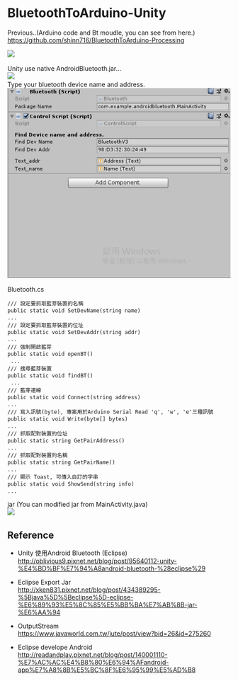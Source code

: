 # BluetoothToArduino-Unity  
  
Previous..(Arduino code and Bt moudle, you can see from here.)  
https://github.com/shinn716/BluetoothToArduino-Processing  
  
<img src="https://github.com/shinn716/AndroidBluetoothToArduino-Unity/blob/master/ezgif.com-optimize.gif" /></a>  
   
Unity use native AndroidBluetooth.jar...  
<img src="https://github.com/shinn716/BluetoothToArduino-Unity/blob/master/Snipaste_2019-01-17_10-34-16.png" /></a>  
Type your bluetooth device name and address.   
<img src="https://github.com/shinn716/AndroidBluetoothToArduino-Unity/blob/master/Snipaste_2019-01-17_14-47-19.png" /></a>  
  
Bluetooth.cs  
```  
/// 設定要抓取藍芽裝置的名稱
public static void SetDevName(string name)
...
/// 設定要抓取藍芽裝置的位址
public static void SetDevAddr(string addr)
...
/// 強制開啟藍芽
public static void openBT()
 ...
/// 搜尋藍芽裝置
public static void findBT()
 ...
/// 藍芽連線
public static void Connect(string address)
...
/// 寫入訊號(byte), 專案用於Arduino Serial Read 'q', 'w', 'e'三種訊號
public static void Write(byte[] bytes)
...
/// 抓取配對裝置的位址
public static string GetPairAddress()
...
/// 抓取配對裝置的名稱
public static string GetPairName()
...
/// 顯示 Toast, 可傳入自訂的字串
public static void ShowSend(string info)
...
```  
  
jar (You can modified jar from MainActivity.java)  
<img src="https://github.com/shinn716/BluetoothToArduino-Unity/blob/master/Snipaste_2019-01-17_10-33-23.png" /></a>  
  
Reference   
------------
 - Unity 使用Android Bluetooth (Eclipse)  
http://oblivious9.pixnet.net/blog/post/95640112-unity-%E4%BD%BF%E7%94%A8android-bluetooth-%28eclipse%29  

 - Eclipse Export Jar  
http://xken831.pixnet.net/blog/post/434389295-%5Bjava%5D%5Beclipse%5D-eclipse-%E6%89%93%E5%8C%85%E5%BB%BA%E7%AB%8B-jar-%E6%AA%94  

 - OutputStream  
https://www.javaworld.com.tw/jute/post/view?bid=26&id=275260  
  
 - Eclipse develope Android  
http://readandplay.pixnet.net/blog/post/140001110-%E7%AC%AC%E4%B8%80%E6%94%AFandroid-app%E7%A8%8B%E5%BC%8F%E6%95%99%E5%AD%B8  
